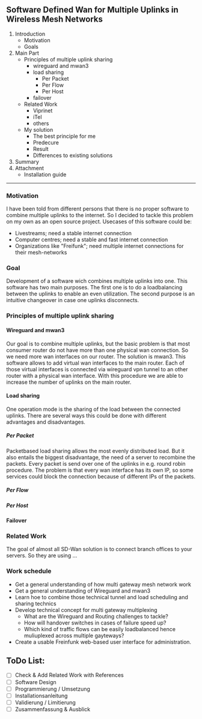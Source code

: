 ## Software Defined Wan for Multiple Uplinks in Wireless Mesh Networks

1. Introduction
    - Motivation
    - Goals
2. Main Part
    - Principles of multiple uplink sharing
        - wireguard and mwan3
        - load sharing
            - Per Packet
            - Per Flow
            - Per Host
        - failover
    - Related Work
        - Viprinet
        - iTel
        - others
    - My solution
        - The best principle for me
        - Predecure
        - Result
        - Differences to existing solutions
3. Summary
4. Attachment
    - Installation guide

********************

### Motivation
I have been told from different persons that there is no proper software to combine multiple uplinks to the internet.
So I decided to tackle this problem on my own as an open source project.
Usecases of this software could be:
- Livestreams; need a stable internet connection
- Computer centres; need a stable and fast internet connection
- Organizations like "Freifunk"; need multiple internet connections for their mesh-networks

### Goal
Development of a software wich combines multiple uplinks into one.
This software has two main purposes. The first one is to do a loadbalancing between the uplinks to enable an even utilization.
The second purpose is an intuitive changeover in case one uplinks disconnects.

### Principles of multiple uplink sharing
#### Wireguard and mwan3
Our goal is to combine multiple uplinks, but the basic problem is that most consumer router do not have more than one physical wan connection. So we need more wan interfaces on our router. The solution is mwan3. This software allows to add virtual wan interfaces to the main router. Each of those virtual interfaces is connected via wireguard vpn tunnel to an other router with a physical wan interface. With this procedure we are able to increase the number of uplinks on the main router.

#### Load sharing
One operation mode is the sharing of the load between the connected uplinks. There are several ways this could be done with different advantages and disadvantages.
##### Per Packet
Packetbased load sharing allows the most evenly distributed load. But it also entails the biggest disadvantage, the need of a server to recombine the packets.
Every packet is send over one of the uplinks in e.g. round robin procedure. The problem is that every wan interface has its own IP, so some services could block the connection because of different IPs of the packets.

##### Per Flow

##### Per Host

#### Failover


### Related Work
The goal of almost all SD-Wan solution is to connect branch offices to your servers. So they are using ...

### Work schedule
- Get a general understanding of how multi gateway mesh network work
- Get a general understanding of Wireguard and mwan3
- Learn hoe to combine those technical tunnel and load scheduling and sharing technics
- Develop technical concept for multi gateway multiplexing
  - What are the Wireguard and Routing challenges to tackle?
  - How will handover switches in cases of failure speed up?
  - Which kind of traffic flows can be easily loadbalanced hence muliuplexed across multiple gayteways?
- Create a usable Freinfunk web-based user interface for administration.

## ToDo List:
- [ ] Check & Add Related Work with References
- [ ] Software Design
- [ ] Programmierung / Umsetzung
- [ ] Installationsanleitung
- [ ] Validierung / Limitierung
- [ ] Zusammenfassung & Ausblick
